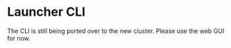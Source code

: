 # Launcher CLI

<div class="alert alert-warning">
  The CLI is still being ported over to the new cluster. Please use the web GUI for now.
</div>

<!--
The Launcher Command Line Interface (CLI) allows you to run launcher commands without the web GUI.

## Getting Started

You can install the Launcher CLI using the following command:

```bash
$ pip install http://launcher.ida.dcs.gla.ac.uk/static/ida-0.0.1-py3-none-any.whl
```

You'll also need to log in using your cluster credentials:

```bash
$ ida login
Cluster Username: myusername
Cluster Password: 
```

Tip: you can use `ida login --save` to avoid re-entering your credentials every day.

## Launching a Pod

You can launch a pod using the `ida launch` command:

```bash
$ ida launch
awesome-coo-27
✅ Pod Created: https://console.ida.dcs.gla.ac.uk/k8s/ns/myusername/pods/awesome-coo-27
✅ Pod Scheduled: idagpu-14.dcs.gla.ac.uk
✅ Container Started             
OKD Terminal:
  https://console.ida.dcs.gla.ac.uk/k8s/ns/myusername/pods/awesome-coo-27/terminal
SSH Access:
  ssh awesome-coo-27.ida
```

You can also specify the node type, timeout, and name. See `ida launch --help` for more details.

```bash
$ ida launch --help
usage: ida launch [-h] [--timeout t] [--name n] [type]

positional arguments:
  type               [default=cpu-xs] Hardware specification of the pod, e.g., cpu-md or 3090-lg.

optional arguments:
  -h, --help         show this help message and exit
  --timeout t, -t t  [default=10m] Auto-timeout limit, either 10m or 2h.
  --name n, -n n     Name of the pod. If omitted, auto-generates a name.
```

## Other Commands

There are other commands available too. You can check them out with `ida --help`:

```bash
$ ida --help
usage: ida [-h] {login,logout,available,launch,run,notebook,delete,list} ...

positional arguments:
  {login,logout,available,launch,run,notebook,delete,list}
    available           Prints the number of available pod types.
    launch              Launches a new pod in console mode.
    run                 Launches a new pod in script mode.
    notebook            Launches a new pod in notebook mode.
    delete              Deletes the specified pods.
    list                Lists your pods.

optional arguments:
  -h, --help            show this help message and exit
```
-->
